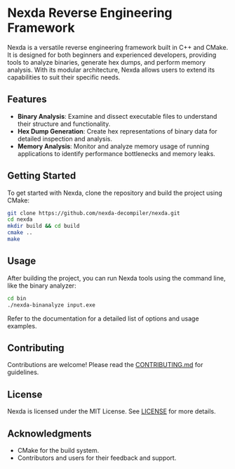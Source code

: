 # Nexda Reverse Engineering Framework

Nexda is a versatile reverse engineering framework built in C++ and CMake. It is designed for both beginners and experienced developers, providing tools to analyze binaries, generate hex dumps, and perform memory analysis. With its modular architecture, Nexda allows users to extend its capabilities to suit their specific needs.

## Features

- **Binary Analysis**: Examine and dissect executable files to understand their structure and functionality.
- **Hex Dump Generation**: Create hex representations of binary data for detailed inspection and analysis.
- **Memory Analysis**: Monitor and analyze memory usage of running applications to identify performance bottlenecks and memory leaks.

## Getting Started

To get started with Nexda, clone the repository and build the project using CMake:

```bash
git clone https://github.com/nexda-decompiler/nexda.git
cd nexda
mkdir build && cd build
cmake ..
make
```

## Usage

After building the project, you can run Nexda tools using the command line, like the binary analyzer:

```bash
cd bin
./nexda-binanalyze input.exe
```

Refer to the documentation for a detailed list of options and usage examples.

## Contributing

Contributions are welcome! Please read the [CONTRIBUTING.md](CONTRIBUTING.md) for guidelines.

## License

Nexda is licensed under the MIT License. See [LICENSE](LICENSE) for more details.

## Acknowledgments

- CMake for the build system.
- Contributors and users for their feedback and support.